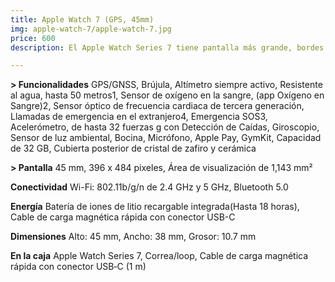 ```yaml
---
title: Apple Watch 7 (GPS, 45mm)
img: apple-watch-7/apple-watch-7.jpg
price: 600
description: El Apple Watch Series 7 tiene pantalla más grande, bordes curvados, carga rápida, y es resistente al agua y polvo.

---
```

**> Funcionalidades**
GPS/GNSS,
Brújula,
Altímetro siempre activo,
Resistente al agua,
hasta 50 metros1,
Sensor de oxígeno en la sangre,
(app Oxígeno en Sangre)2,
Sensor óptico de frecuencia cardiaca de tercera generación,
Llamadas de emergencia en el extranjero4,
Emergencia SOS3,
Acelerómetro,
de hasta 32 fuerzas g con Detección de Caídas,
Giroscopio,
Sensor de luz ambiental,
Bocina,
Micrófono,
Apple Pay,
GymKit,
Capacidad de 32 GB,
Cubierta posterior de cristal de zafiro y cerámica

**> Pantalla**
45 mm,
396 x 484 pixeles,
Área de visualización de 1,143 mm²

**Conectividad**
Wi-Fi: 802.11b/g/n de 2.4 GHz y 5 GHz,
Bluetooth 5.0

**Energía**
Batería de iones de litio recargable integrada(Hasta 18 horas),
Cable de carga magnética rápida con conector USB-C

**Dimensiones**
Alto: 45 mm,
Ancho: 38 mm,
Grosor: 10.7 mm

**En la caja**
Apple Watch Series 7,
Correa/loop,
Cable de carga magnética rápida con conector USB‑C (1 m)
